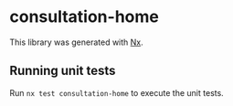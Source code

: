 # consultation-home

This library was generated with [Nx](https://nx.dev).

## Running unit tests

Run `nx test consultation-home` to execute the unit tests.
